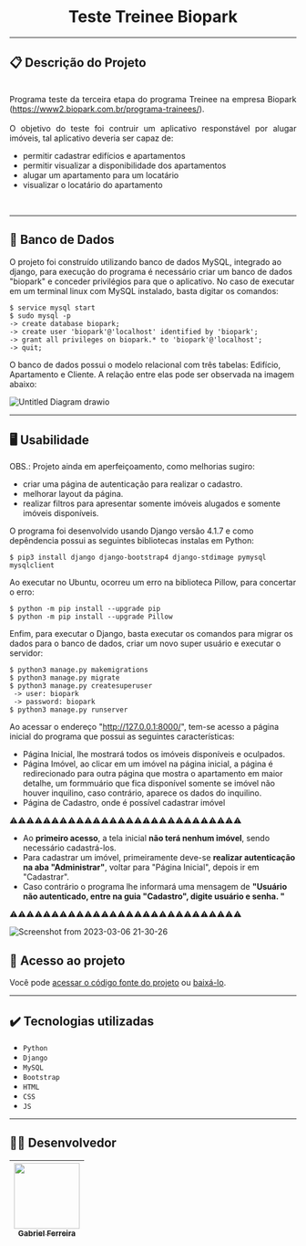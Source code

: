 <h1 align="center">Teste Treinee Biopark </h1>

<hr>

## 📋 Descrição do Projeto

<p align="justify">
  <br>
  Programa teste da terceira etapa do programa Treinee na empresa Biopark (<a href='https://www2.biopark.com.br/programa-trainees/'>https://www2.biopark.com.br/programa-trainees/</a>). <br>
  <br>
   O objetivo do teste foi contruir um aplicativo responstável por alugar imóveis, tal aplicativo deveria ser capaz de: <br>
   <ul>
    <li>permitir cadastrar edifícios e apartamentos</li>
    <li>permitir visualizar a disponibilidade dos apartamentos</li>
    <li>alugar um apartamento para um locatário</li>
    <li>visualizar o locatário do apartamento</li>
   </ul>
   <br>
</p>

<hr>

## 💽 Banco de Dados

<!--sec data-title="Prompt: OS X and Linux" data-id="OSX_Linux_prompt" data-collapse=true ces-->

O projeto foi construído utilizando banco de dados MySQL, integrado ao django, para execução do programa é necessário criar um banco de dados "biopark" e conceder privilégios para que o aplicativo.
No caso de executar em um terminal linux com MySQL instalado, basta digitar os comandos:

    $ service mysql start 
    $ sudo mysql -p
    -> create database biopark;
    -> create user 'biopark'@'localhost' identified by 'biopark';
    -> grant all privileges on biopark.* to 'biopark'@'localhost';
    -> quit;
    
<!--endsec-->  

O banco de dados possui o modelo relacional com três tabelas: Edifício, Apartamento e Cliente. A relação entre elas pode ser observada na imagem abaixo: <br>

![Untitled Diagram drawio](https://user-images.githubusercontent.com/37443722/223207621-62bab491-60af-45f4-b98a-6db004a76ab3.png)

<hr>

## 🖥️ Usabilidade
  
OBS.: Projeto ainda em aperfeiçoamento, como melhorias sugiro: <br>
 <ul>
  <li>criar uma página de autenticação para realizar o cadastro.</li>
  <li>melhorar layout da página.</li>
  <li>realizar filtros para apresentar somente imóveis alugados e somente imóveis disponíveis.</li>
 </ul>
 

<!--sec data-title="Prompt: OS X and Linux" data-id="OSX_Linux_prompt" data-collapse=true ces-->

O programa foi desenvolvido usando Django versão 4.1.7 e como depêndencia possui as seguintes bibliotecas instalas em Python:

    $ pip3 install django django-bootstrap4 django-stdimage pymysql mysqlclient

Ao executar no Ubuntu, ocorreu um erro na biblioteca Pillow, para concertar o erro:

    $ python -m pip install --upgrade pip
    $ python -m pip install --upgrade Pillow

Enfim, para executar o Django, basta executar os comandos para migrar os dados para o banco de dados, criar um novo super usuário e executar o servidor: <br>  

    $ python3 manage.py makemigrations
    $ python3 manage.py migrate
    $ python3 manage.py createsuperuser
     -> user: biopark
     -> password: biopark
    $ python3 manage.py runserver

Ao acessar o endereço "http://127.0.0.1:8000/", tem-se acesso a página inicial do programa que possui as seguintes características: <br>

<ul>
  <li>Página Inicial, lhe mostrará todos os imóveis disponíveis e oculpados.</li>
  <li>Página Imóvel, ao clicar em um imóvel na página inicial, a página é redirecionado para outra página que mostra o apartamento em maior detalhe, um formmuário que fica disponível somente se imóvel não houver inquilino, caso contrário, aparece os dados do inquilino.</li>
  <li>Página de Cadastro, onde é possível cadastrar imóvel</li>
</ul>

⚠️⚠️⚠️⚠️⚠️⚠️⚠️⚠️⚠️⚠️⚠️⚠️⚠️⚠️⚠️⚠️⚠️⚠️⚠️⚠️⚠️⚠️⚠️⚠️⚠️⚠️⚠️⚠️
<ul>
  <li>Ao <strong>primeiro acesso</strong>, a tela inicial <strong>não terá nenhum imóvel</strong>, sendo necessário cadastrá-los.</li>
  <li>Para cadastrar um imóvel, primeiramente deve-se <strong>realizar autenticação na aba "Administrar"</strong>, voltar para "Página Inicial", depois ir em "Cadastrar".</li>
  <li>Caso contrário o programa lhe informará uma mensagem de <strong>"Usuário não autenticado, entre na guia "Cadastro", digite usuário e senha. "</strong></li>
</ul>
⚠️⚠️⚠️⚠️⚠️⚠️⚠️⚠️⚠️⚠️⚠️⚠️⚠️⚠️⚠️⚠️⚠️⚠️⚠️⚠️⚠️⚠️⚠️⚠️⚠️⚠️⚠️⚠️


![Screenshot from 2023-03-06 21-30-26](https://user-images.githubusercontent.com/37443722/223296327-a88d6678-c750-4110-9dfb-159ecc70acec.png)

<!--endsec-->



## 📁 Acesso ao projeto

Você pode [acessar o código fonte do projeto](https://github.com/GabesSeven/biopark-test/) ou [baixá-lo](https://github.com/GabesSeven/biopark-test/archive/refs/heads/main.zip).

<hr>

## ✔️ Tecnologias utilizadas

- ``Python``
- ``Django``
- ``MySQL``
- ``Bootstrap``
- ``HTML``
- ``CSS``
- ``JS``

<hr>

## 🧑‍💻 Desenvolvedor

| [<img src="https://avatars.githubusercontent.com/u/37443722?v=4" width=115><br><sub>Gabriel Ferreira</sub>](https://github.com/GabesSeven)
| :---: 
